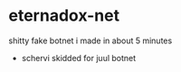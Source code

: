 # eternadox-net
shitty fake botnet i made in about 5 minutes
- schervi skidded for juul botnet $$$$
